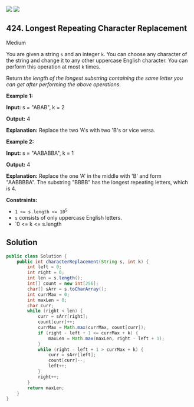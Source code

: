 [![](https://img.shields.io/github/stars/javadev/LeetCode-in-Java?label=Stars&style=flat-square)](https://github.com/javadev/LeetCode-in-Java)
[![](https://img.shields.io/github/forks/javadev/LeetCode-in-Java?label=Fork%20me%20on%20GitHub%20&style=flat-square)](https://github.com/javadev/LeetCode-in-Java/fork)

## 424\. Longest Repeating Character Replacement

Medium

You are given a string `s` and an integer `k`. You can choose any character of the string and change it to any other uppercase English character. You can perform this operation at most `k` times.

Return _the length of the longest substring containing the same letter you can get after performing the above operations_.

**Example 1:**

**Input:** s = "ABAB", k = 2

**Output:** 4

**Explanation:** Replace the two 'A's with two 'B's or vice versa. 

**Example 2:**

**Input:** s = "AABABBA", k = 1

**Output:** 4

**Explanation:** Replace the one 'A' in the middle with 'B' and form "AABBBBA". The substring "BBBB" has the longest repeating letters, which is 4. 

**Constraints:**

*   <code>1 <= s.length <= 10<sup>5</sup></code>
*   `s` consists of only uppercase English letters.
*   `0 <= k <= s.length

## Solution

```java
public class Solution {
    public int characterReplacement(String s, int k) {
        int left = 0;
        int right = 0;
        int len = s.length();
        int[] count = new int[256];
        char[] sArr = s.toCharArray();
        int currMax = 0;
        int maxLen = 0;
        char curr;
        while (right < len) {
            curr = sArr[right];
            count[curr]++;
            currMax = Math.max(currMax, count[curr]);
            if (right - left + 1 <= currMax + k) {
                maxLen = Math.max(maxLen, right - left + 1);
            }
            while (right - left + 1 > currMax + k) {
                curr = sArr[left];
                count[curr]--;
                left++;
            }
            right++;
        }
        return maxLen;
    }
}
```